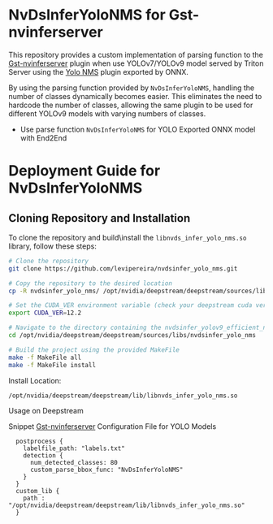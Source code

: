 # NvDsInferYoloNMS for Gst-nvinferserver

This repository provides a custom implementation of parsing function to the [Gst-nvinferserver](https://docs.nvidia.com/metropolis/deepstream/dev-guide/text/DS_plugin_gst-nvinferserver.html) plugin when use YOLOv7/YOLOv9 model served by Triton Server using the [Yolo NMS](https://github.com/levipereira/TensorRT/tree/release/8.6/plugin/yoloNMSPlugin) plugin exported by ONNX.


By using the parsing function provided by `NvDsInferYoloNMS`, handling the number of classes dynamically becomes easier. This eliminates the need to hardcode the number of classes, allowing the same plugin to be used for different YOLOv9 models with varying numbers of classes.

- Use parse function `NvDsInferYoloNMS` for YOLO Exported ONNX model with End2End


# Deployment Guide for NvDsInferYoloNMS


## Cloning Repository and Installation

To clone the repository and build\install the `libnvds_infer_yolo_nms.so` library, follow these steps:


```bash
# Clone the repository
git clone https://github.com/levipereira/nvdsinfer_yolo_nms.git

# Copy the repository to the desired location
cp -R nvdsinfer_yolo_nms/ /opt/nvidia/deepstream/deepstream/sources/libs/

# Set the CUDA_VER environment variable (check your deepstream cuda version.  The DS 6.4 use cuda 12.2)
export CUDA_VER=12.2

# Navigate to the directory containing the nvdsinfer_yolov9_efficient_nms library
cd /opt/nvidia/deepstream/deepstream/sources/libs/nvdsinfer_yolo_nms

# Build the project using the provided MakeFile
make -f MakeFile all
make -f MakeFile install

```
Install Location:

`/opt/nvidia/deepstream/deepstream/lib/libnvds_infer_yolo_nms.so`

Usage on Deepstream

Snippet [Gst-nvinferserver](https://docs.nvidia.com/metropolis/deepstream/dev-guide/text/DS_plugin_gst-nvinferserver.html)  Configuration File for YOLO Models
```
  postprocess {
    labelfile_path: "labels.txt"
    detection {
      num_detected_classes: 80
      custom_parse_bbox_func: "NvDsInferYoloNMS"
    }
  }
  custom_lib {
    path : "/opt/nvidia/deepstream/deepstream/lib/libnvds_infer_yolo_nms.so"
  }
```

